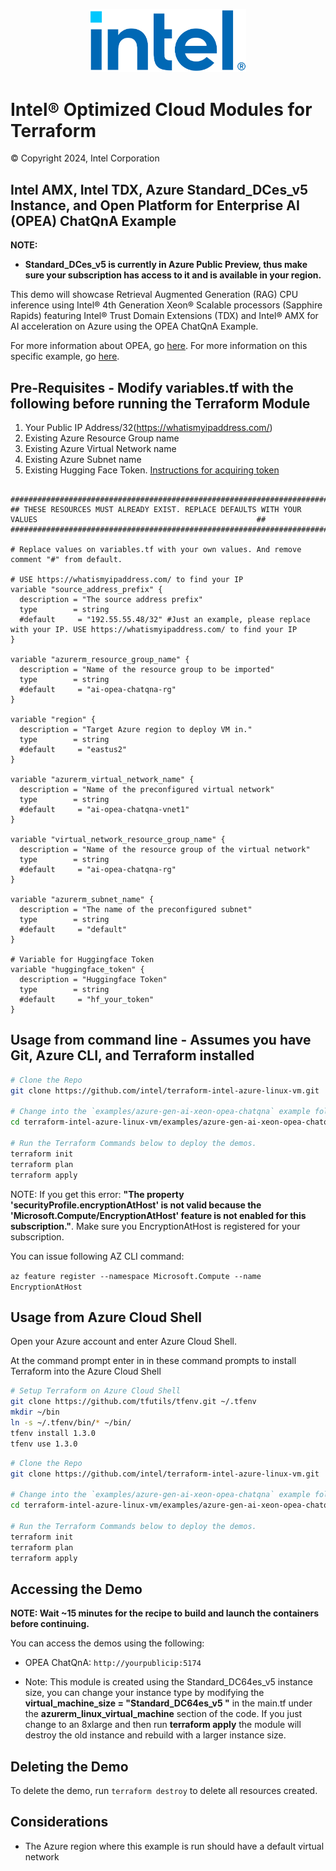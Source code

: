 <p align="center">
   <img src="https://github.com/intel/terraform-intel-azure-linux-vm/blob/main/images/logo-classicblue-800px.png?raw=true" alt="Intel Logo" width="250"/>
</p>

# Intel® Optimized Cloud Modules for Terraform

© Copyright 2024, Intel Corporation

## Intel AMX, Intel TDX, Azure Standard_DCes_v5 Instance, and Open Platform for Enterprise AI (OPEA) ChatQnA Example

**NOTE:**

- **Standard_DCes_v5 is currently in Azure Public Preview, thus make sure your subscription has access to it and is available in your region.**

This demo will showcase Retrieval Augmented Generation (RAG) CPU inference using Intel® 4th Generation Xeon® Scalable processors (Sapphire Rapids) featuring Intel® Trust Domain Extensions (TDX) and Intel® AMX for AI acceleration on Azure using the OPEA ChatQnA Example.

For more information about OPEA, go [here](https://opea.dev/). For more information on this specific example, go [here](https://github.com/opea-project/GenAIExamples/tree/main/ChatQnA).

## Pre-Requisites - Modify variables.tf with the following before running the Terraform Module

1. Your Public IP Address/32(<https://whatismyipaddress.com/>)
2. Existing Azure Resource Group name
3. Existing Azure Virtual Network name
4. Existing Azure Subnet name
5. Existing Hugging Face Token. [Instructions for acquiring token](https://huggingface.co/docs/hub/en/security-tokens)


```hcl

###########################################################################################################################
## THESE RESOURCES MUST ALREADY EXIST. REPLACE DEFAULTS WITH YOUR VALUES                                                 ##
###########################################################################################################################

# Replace values on variables.tf with your own values. And remove comment "#" from default.

# USE https://whatismyipaddress.com/ to find your IP
variable "source_address_prefix" {
  description = "The source address prefix"
  type        = string
  #default     = "192.55.55.48/32" #Just an example, please replace with your IP. USE https://whatismyipaddress.com/ to find your IP
}

variable "azurerm_resource_group_name" {
  description = "Name of the resource group to be imported"
  type        = string
  #default     = "ai-opea-chatqna-rg"
}

variable "region" {
  description = "Target Azure region to deploy VM in."
  type        = string
  #default     = "eastus2"
}

variable "azurerm_virtual_network_name" {
  description = "Name of the preconfigured virtual network"
  type        = string
  #default     = "ai-opea-chatqna-vnet1"
}

variable "virtual_network_resource_group_name" {
  description = "Name of the resource group of the virtual network"
  type        = string
  #default     = "ai-opea-chatqna-rg"
}

variable "azurerm_subnet_name" {
  description = "The name of the preconfigured subnet"
  type        = string
  #default     = "default"
}

# Variable for Huggingface Token
variable "huggingface_token" {
  description = "Huggingface Token"
  type        = string
  #default     = "hf_your_token"
}
```

## Usage from command line - Assumes you have Git, Azure CLI, and Terraform installed

```bash
# Clone the Repo
git clone https://github.com/intel/terraform-intel-azure-linux-vm.git

# Change into the `examples/azure-gen-ai-xeon-opea-chatqna` example folder
cd terraform-intel-azure-linux-vm/examples/azure-gen-ai-xeon-opea-chatqna

# Run the Terraform Commands below to deploy the demos.
terraform init
terraform plan
terraform apply
```

NOTE: If you get this error: **"The property 'securityProfile.encryptionAtHost' is not valid because the 'Microsoft.Compute/EncryptionAtHost' feature is not enabled for this subscription."**. Make sure you EncryptionAtHost is registered for your subscription.

You can issue following AZ CLI command:

```az feature register --namespace Microsoft.Compute --name EncryptionAtHost```

## Usage from Azure Cloud Shell

Open your Azure account and enter Azure Cloud Shell.

At the command prompt enter in in these command prompts to install Terraform into the Azure Cloud Shell

```bash
# Setup Terraform on Azure Cloud Shell
git clone https://github.com/tfutils/tfenv.git ~/.tfenv
mkdir ~/bin
ln -s ~/.tfenv/bin/* ~/bin/
tfenv install 1.3.0
tfenv use 1.3.0
```

```bash
# Clone the Repo
git clone https://github.com/intel/terraform-intel-azure-linux-vm.git

# Change into the `examples/azure-gen-ai-xeon-opea-chatqna` example folder
cd terraform-intel-azure-linux-vm/examples/azure-gen-ai-xeon-opea-chatqna

# Run the Terraform Commands below to deploy the demos.
terraform init
terraform plan
terraform apply
```

## Accessing the Demo

**NOTE: Wait ~15 minutes for the recipe to build and launch the containers before continuing.**

You can access the demos using the following:

- OPEA ChatQnA: `http://yourpublicip:5174`

- Note: This module is created using the Standard_DC64es_v5 instance size, you can change your instance type by modifying the **virtual_machine_size = "Standard_DC64es_v5 "** in the main.tf under the **azurerm_linux_virtual_machine** section of the code. If you just change to an 8xlarge and then run **terraform apply** the module will destroy the old instance and rebuild with a larger instance size.

## Deleting the Demo

To delete the demo, run `terraform destroy` to delete all resources created.

## Considerations

- The Azure region where this example is run should have a default virtual network
